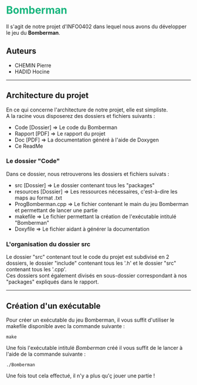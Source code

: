 # <span style="color: #17b57d">**Bomberman**</span>

Il s'agit de notre projet d'INFO0402 dans lequel nous avons du développer le jeu du **Bomberman**.

## Auteurs

- CHEMIN Pierre
- HADID Hocine

----

## Architecture du projet

En ce qui concerne l'architecture de notre projet, elle est simpliste.  
A la racine vous disposerez des dossiers et fichiers suivants :

- Code [Dossier] => Le code du Bomberman
- Rapport [PDF] => Le rapport du projet
- Doc [PDF] => La documentation généré à l'aide de Doxygen
- Ce ReadMe

### Le dossier "Code"

Dans ce dossier, nous retrouverons les dossiers et fichiers suivats :

- src [Dossier] => Le dossier contenant tous les "packages"
- resources [Dossier] => Les ressources nécessaires, c'est-à-dire les maps au format .txt
- ProgBomberman.cpp => Le fichier contenant le main du jeu Bomberman et permettant de lancer une partie
- makefile => Le fichier permettant la création de l'exécutable intitulé "Bomberman"
- Doxyfile => Le fichier aidant à générer la documentation

### L'organisation du dossier src

Le dossier "src" contenant tout le code du projet est subdivisé en 2 dossiers, le dossier "include" contenant tous les '.h' et le dossier "src" contenant tous les '.cpp'.  
Ces dossiers sont également divisés en sous-dossier correspondant à nos "packages" expliqués dans le rapport.

---

## Création d'un exécutable

Pour créer un exécutable du jeu Bomberman, il vous suffit d'utiliser le makefile disponible avec la commande suivante :

    make

Une fois l'exécutable intitulé *Bomberman* créé il vous suffit de le lancer à l'aide de la commande suivante :

    ./Bomberman

Une fois tout cela effectué, il n'y a plus qu'ç jouer une partie !
